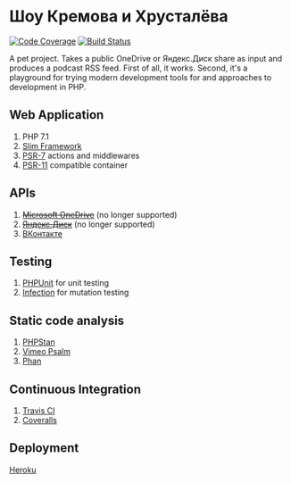 # Шоу Кремова и Хрусталёва

[![Code Coverage](https://coveralls.io/repos/github/morozov/kih/badge.svg?branch=master)](https://coveralls.io/github/morozov/kih?branch=master)
[![Build Status](https://travis-ci.org/morozov/kih.png)](https://travis-ci.org/morozov/kih)

A pet project. Takes a public OneDrive or Яндекс.Диск share as input and produces a podcast RSS feed. First of all, it works. Second, it's a playground for trying modern development tools for and approaches to development in PHP.

## Web Application

1. PHP 7.1
2. [Slim Framework](https://www.slimframework.com/)
3. [PSR-7](http://www.php-fig.org/psr/psr-7/) actions and middlewares
4. [PSR-11](http://www.php-fig.org/psr/psr-11/) compatible container

## APIs

1. ~~[Microsoft OneDrive](https://dev.onedrive.com/)~~ (no longer supported)
2. ~~[Яндекс.Диск](https://tech.yandex.com/disk/)~~ (no longer supported)
3. [ВКонтакте](https://vk.com/dev/manuals)

## Testing

1. [PHPUnit](https://phpunit.de/) for unit testing
2. [Infection](https://infection.github.io/) for mutation testing

## Static code analysis

1. [PHPStan](https://github.com/phpstan/phpstan)
2. [Vimeo Psalm](https://getpsalm.org/)
3. [Phan](https://github.com/phan/phan)

## Continuous Integration

1. [Travis CI](https://travis-ci.org/morozov/kih)
2. [Coveralls](https://coveralls.io/github/morozov/kih)


## Deployment
[Heroku](https://devcenter.heroku.com/categories/php)
